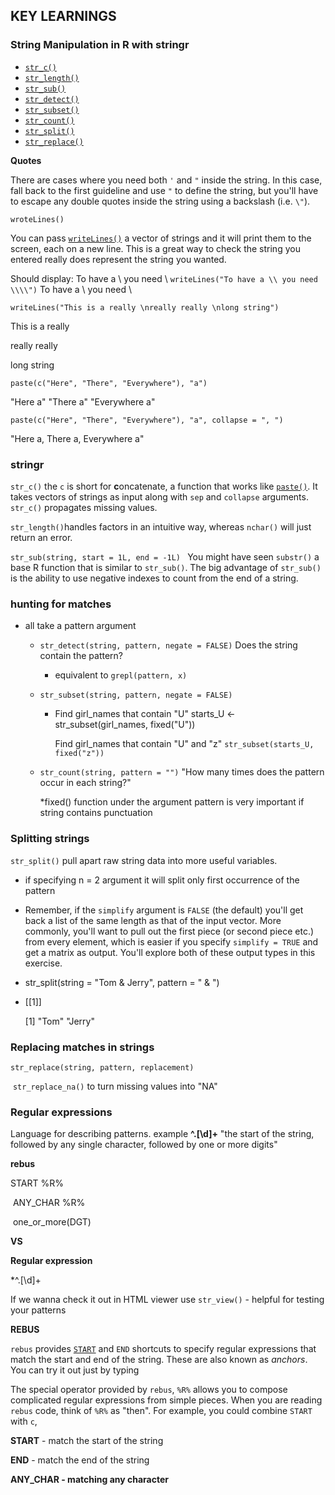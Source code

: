 ## KEY LEARNINGS

### String Manipulation in R with stringr

- [`str_c()`](https://www.rdocumentation.org/packages/stringr/topics/str_c)
- [`str_length()`](https://www.rdocumentation.org/packages/stringr/topics/str_length)
- [`str_sub()`](https://www.rdocumentation.org/packages/stringr/topics/str_sub)
- [`str_detect()`](https://www.rdocumentation.org/packages/stringr/topics/str_detect)
- [`str_subset()`](https://www.rdocumentation.org/packages/stringr/topics/str_subset)
- [`str_count()`](https://www.rdocumentation.org/packages/stringr/topics/str_count)
- [`str_split()`](https://www.rdocumentation.org/packages/stringr/topics/str_split)
- [`str_replace()`](https://www.rdocumentation.org/packages/stringr/topics/str_replace)

**Quotes**

There are cases where you need both `'` and `"` inside the string. In this case, fall back to the first guideline and use `"` to define the string, but you'll have to escape any double quotes inside the string using a backslash (i.e. `\"`).

`wroteLines()`

You can pass [`writeLines()`](https://www.rdocumentation.org/packages/base/topics/writeLines) a vector of strings and it will print them to the screen, each on a new line. This is a great way to check the string you entered really does represent the string you wanted.

Should display: To have a \ you need \\
`writeLines("To have a \\ you need \\\\")`
To have a \ you need \\

`writeLines("This is a really \nreally really \nlong string")`

This is a really

really really

long string

`paste(c("Here", "There", "Everywhere"), "a")`

"Here a" "There a" "Everywhere a"

`paste(c("Here", "There", "Everywhere"), "a", collapse = ", ")`

"Here a, There a, Everywhere a"



### stringr

`str_c()` the `c` is short for **c**oncatenate, a function that works like [`paste()`](https://www.rdocumentation.org/packages/base/topics/paste). It takes vectors of strings as input along with `sep` and `collapse` arguments. `str_c()` propagates missing values. 

`str_length()`handles factors in an intuitive way, whereas `nchar()` will just return an error.

`str_sub(string, start = 1L, end = -1L) ` You might have seen `substr()` a base R function that is similar to `str_sub()`. The big advantage of `str_sub()` is the ability to use negative indexes to count from the end of a string.

### hunting for matches

+ all take a pattern argument

  + `str_detect(string, pattern, negate = FALSE)` Does the string contain the pattern? 

    + equivalent to `grepl(pattern, x)`

  + `str_subset(string, pattern, negate = FALSE)`

    +  Find girl_names that contain "U"
      starts_U <- str_subset(girl_names, fixed("U"))

       Find girl_names that contain "U" and "z"
      `str_subset(starts_U, fixed("z"))`

  + `str_count(string, pattern = "")` "How many times does the pattern occur in each string?"

    

    *fixed() function under the argument pattern is very important if string  contains punctuation 

### Splitting strings

  `str_split()`  pull apart raw string data into more useful variables.

* if specifying n = 2 argument it will split only first  occurrence of the pattern
* Remember, if the `simplify` argument is `FALSE` (the default) you'll get back a list of the same length as that of the input vector. More commonly, you'll want to pull out the first piece (or second piece etc.) from every element, which is easier if you specify `simplify = TRUE` and get a matrix as output. You'll explore both of these output types in this exercise.

* str_split(string = "Tom & Jerry", pattern = " & ")

* [[1]]

   [1] "Tom" "Jerry"

### Replacing matches in strings

`str_replace(string, pattern, replacement)`

​	`str_replace_na()` to turn missing values into "NA"  



### Regular expressions

Language for describing patterns.
example   **^.[\d]+**    "the start of the string, followed by any single character, followed by one or more digits"

**rebus**

START %R%

​	ANY_CHAR %R%

​	one_or_more(DGT)

**VS**

**Regular expression**

 *^.[\d]+

If we wanna check it out in HTML viewer use `str_view()`  - helpful for testing your patterns



**REBUS**

`rebus` provides [`START`](https://www.rdocumentation.org/packages/rebus.base/topics/Anchors) and `END` shortcuts to specify regular expressions that match the start and end of the string. These are also known as *anchors*. You can try it out just by typing

The special operator provided by `rebus`, `%R%` allows you to compose complicated regular expressions from simple pieces. When you are reading `rebus` code, think of `%R%` as "then". For example, you could combine `START` with `c`,

**START** - match the start of the string

**END** - match the end of the string

**ANY_CHAR - matching any character** 



